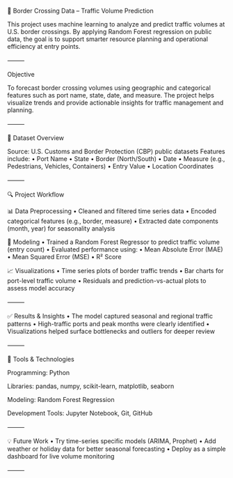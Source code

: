🚧 Border Crossing Data – Traffic Volume Prediction

This project uses machine learning to analyze and predict traffic volumes at U.S. border crossings. By applying Random Forest regression on public data, the goal is to support smarter resource planning and operational efficiency at entry points.

⸻

Objective

To forecast border crossing volumes using geographic and categorical features such as port name, state, date, and measure. The project helps visualize trends and provide actionable insights for traffic management and planning.

⸻

📁 Dataset Overview

Source: U.S. Customs and Border Protection (CBP) public datasets
Features include:
	•	Port Name
	•	State
	•	Border (North/South)
	•	Date
	•	Measure (e.g., Pedestrians, Vehicles, Containers)
	•	Entry Value
	•	Location Coordinates

⸻

🔍 Project Workflow

📊 Data Preprocessing
	•	Cleaned and filtered time series data
	•	Encoded categorical features (e.g., border, measure)
	•	Extracted date components (month, year) for seasonality analysis

🧠 Modeling
	•	Trained a Random Forest Regressor to predict traffic volume (entry count)
	•	Evaluated performance using:
	•	Mean Absolute Error (MAE)
	•	Mean Squared Error (MSE)
	•	R² Score

📈 Visualizations
	•	Time series plots of border traffic trends
	•	Bar charts for port-level traffic volume
	•	Residuals and prediction-vs-actual plots to assess model accuracy

⸻

✅ Results & Insights
	•	The model captured seasonal and regional traffic patterns
	•	High-traffic ports and peak months were clearly identified
	•	Visualizations helped surface bottlenecks and outliers for deeper review

⸻

🧰 Tools & Technologies

Programming:
Python

Libraries:
pandas, numpy, scikit-learn, matplotlib, seaborn

Modeling:
Random Forest Regression

Development Tools:
Jupyter Notebook, Git, GitHub

⸻

💡 Future Work
	•	Try time-series specific models (ARIMA, Prophet)
	•	Add weather or holiday data for better seasonal forecasting
	•	Deploy as a simple dashboard for live volume monitoring

⸻
